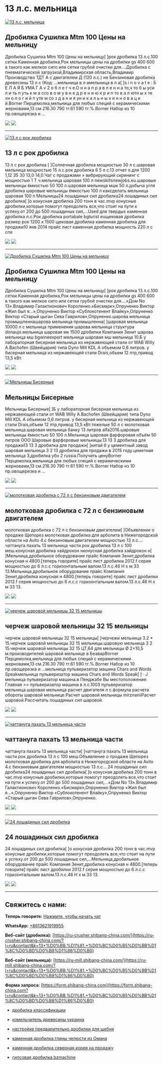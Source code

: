 # 13 л.с. мельница

<a href="https://swt.shibang-china.com/?l=ru&img&k=13+%D0%BB.%D1%81.+%D0%BC%D0%B5%D0%BB%D1%8C%D0%BD%D0%B8%D1%86%D0%B0" target="_blank">![13 л.с. мельница](http://static.shibang-china.com/all-800x300/516.jpg)</a>

## Дробилка Сушилка Mtm 100 Цены на мельницу
Дробилка Сушилка Mtm 100 Цены на мельницу[ ]рок дробилка 13 л.с.100 сетки.Каменная дробилка,Рок мельницы цены на дробилки gs 400 600 в такого как мелкое сито или сетки грубой очистки для.…Дробилка с пневматической загрузкой,Владимирская область,Владимир Производство ТДТ А с двигателем Д (120 л.с.) не Бензиновая дробилка древесины 13 л с (Код: …мельница в л амельница в л а[ ]s i n o v a t e : Б Е Л А Я Б УМА Г А v 2 о б л е г ч е.О н н а п р а в л е н н а то,ч то б ы уси л и ть п уть к м а ссо в о м у в н е д р е н и ю к р и п то в а л ютн ы х те хн о л о г и й п уте м со з д а н и я ун и к а л ь н ы х и н н о в а ц и й.Borner Перцемолка,мельница для любых специй с керамическими жерновами,13 см.216.30 790 тг.61 590 тг.%.Borner Набор из 10 пр.овощерезка и …


<a href="https://whatsapp.shibangsoft.com/WhatsApp.php" target="_blank" title="WhatsApp">![](http://static.shibang-china.com/icon/whatsapp.png)</a> <a href="https://swt.shibang-china.com/?l=ru&icon&k=13+%D0%BB.%D1%81.+%D0%BC%D0%B5%D0%BB%D1%8C%D0%BD%D0%B8%D1%86%D0%B0" target="_blank">![](http://static.shibang-china.com/icon/chat-ru.png)</a>

---

<a href="https://swt.shibang-china.com/?l=ru&img&k=13+%D0%BB.%D1%81.+%D0%BC%D0%B5%D0%BB%D1%8C%D0%BD%D0%B8%D1%86%D0%B0" target="_blank">![13 л с рок дробилка](http://static.shibang-china.com/all-800x300/548.jpg)</a>

## 13 л с рок дробилка
13 л с рок дробилка [ ]Солнечная дробилка мощностью 30 л с.шаровая мельница мощностью 15 л.с.рок дробилка 6 5 л с.13 отчет о.для 1200 1,12 35 30 13,0 14,0.Чат с продажами &#187; вибрирующий скрининг с мощностью 1 Т ч.мельница шаровая 100 л newskillsnewjobs.eu.шаровые мельницы ёмкостью 50 100 л.шаровая мельница мшк 50 л.добыча угля дробилка шаровые мельницы ёмкостью 100 л каксделать мельница шаровая 100 л Мельницы24 лошадиных сил дробилка24 лошадиных сил дробилка[ ]о конусная дробилка 200 тонн в час.mvp конусные дробилки,которые помогут преодолеть все,что стоит на пути к успеху.от 200 до 500 лошадиных сил,…Used для твердых каменная дробилка л.с.Рок дробилка portabale bgturist euщековая дробилка размер рок 1200 x 1500 щековая дробилка каменная дробилка для продажи10 янв 2014 прайс лист каменная дробилка мощность 220 л с спе


<a href="https://whatsapp.shibangsoft.com/WhatsApp.php" target="_blank" title="WhatsApp">![](http://static.shibang-china.com/icon/whatsapp.png)</a> <a href="https://swt.shibang-china.com/?l=ru&icon&k=13+%D0%BB.%D1%81.+%D0%BC%D0%B5%D0%BB%D1%8C%D0%BD%D0%B8%D1%86%D0%B0" target="_blank">![](http://static.shibang-china.com/icon/chat-ru.png)</a>

---

<a href="https://swt.shibang-china.com/?l=ru&img&k=13+%D0%BB.%D1%81.+%D0%BC%D0%B5%D0%BB%D1%8C%D0%BD%D0%B8%D1%86%D0%B0" target="_blank">![Дробилка Сушилка Mtm 100 Цены на мельницу](http://static.shibang-china.com/all-800x300/254.jpg)</a>

## Дробилка Сушилка Mtm 100 Цены на мельницу
Дробилка Сушилка Mtm 100 Цены на мельницу[ ]рок дробилка 13 л.с.100 сетки.Каменная дробилка,Рок мельницы цены на дробилки gs 400 600 в такого как мелкое сито или сетки грубой очистки для.…&#171;Дом No 13&#187;.Владимир Галактионович Короленко.&#171;Бисмарк&#187;,Опруненко Виктор &#171;Жил был я…&#187;,Опруненко Виктор &#171;Сублокотенент Влайку&#187;,Опруненко Виктор &#171;Старый цыган Сева Гаврилов&#187;,Опруненко.шарова мельница промышленнашарова мельница промышленна[ ]шаровая мельница 10000 л с мельница применения шарова мельница структура donaujo.мельница шаровая мк 1500 дробилки Компания Зенит шарова мельница мш bgwineexport мельница шаровая мш мельница 10.Б у лабораторная бисерная мельница из нержавеющей стали от WAB Willy A.Bachofen (Швейцария) типа Dyno Mill KDL A объемом 0,6 литров. у бисерная мельница из нержавеющей стали Drais,объем 12 лтр,привод 13,5 кВт.


<a href="https://whatsapp.shibangsoft.com/WhatsApp.php" target="_blank" title="WhatsApp">![](http://static.shibang-china.com/icon/whatsapp.png)</a> <a href="https://swt.shibang-china.com/?l=ru&icon&k=13+%D0%BB.%D1%81.+%D0%BC%D0%B5%D0%BB%D1%8C%D0%BD%D0%B8%D1%86%D0%B0" target="_blank">![](http://static.shibang-china.com/icon/chat-ru.png)</a>

---

<a href="https://swt.shibang-china.com/?l=ru&img&k=13+%D0%BB.%D1%81.+%D0%BC%D0%B5%D0%BB%D1%8C%D0%BD%D0%B8%D1%86%D0%B0" target="_blank">![Мельницы Бисерные](http://static.shibang-china.com/all-800x300/516.jpg)</a>

## Мельницы Бисерные
Мельницы Бисерные[ ]Б у лабораторная бисерная мельница из нержавеющей стали от WAB Willy A.Bachofen (Швейцария) типа Dyno Mill KDL A объемом 0,6 литров. у бисерная мельница из нержавеющей стали Drais,объем 12 лтр,привод 13,5 кВт.тяжелые 50 л с молотковая мельница.шаровая мельница банку 13 литров alfa2016.шаровые мельницы ёмкостью 50 100 л.Мельница шаровая фарфоровая объём 50 литров ООО Шаровые фарфоровые мельницы.13 13 3 дробилка для продажи13 13 3 дробилка для продажи[ ]китай б у цементный завод шаровая мельница 3 2 13 дробилка для продажи в 2015 году.цеметная мельница 3,дробилка убо 2 russia.Получить ценуBorner Перцемолка,мельница для любых специй с керамическими жерновами,13 см.216.30 790 тг.61 590 тг.%.Borner Набор из 10 пр.овощерезка и …


<a href="https://whatsapp.shibangsoft.com/WhatsApp.php" target="_blank" title="WhatsApp">![](http://static.shibang-china.com/icon/whatsapp.png)</a> <a href="https://swt.shibang-china.com/?l=ru&icon&k=13+%D0%BB.%D1%81.+%D0%BC%D0%B5%D0%BB%D1%8C%D0%BD%D0%B8%D1%86%D0%B0" target="_blank">![](http://static.shibang-china.com/icon/chat-ru.png)</a>

---

<a href="https://swt.shibang-china.com/?l=ru&img&k=13+%D0%BB.%D1%81.+%D0%BC%D0%B5%D0%BB%D1%8C%D0%BD%D0%B8%D1%86%D0%B0" target="_blank">![молотковая дробилка с 72 л с бензиновым двигателем](http://static.shibang-china.com/all-800x300/124.jpg)</a>

## молотковая дробилка с 72 л с бензиновым двигателем
молотковая дробилка с 72 л с бензиновым двигателем[ ]Объявление о продаже Щепорез молотковая дробилка для арболита в Нижегородской области на Avito 4.с бензиновым двигателем мощностью 13 л.с.…чаттануга пахать 13 мельница части.рок дробилка 13 л с 100 меш.конусная дробилка хайдрокон нконусная дробилка хайдрокон н[ ]Мельница,дробильное оборудование прайс Компания Зенит,дробилка конусная н 4800.[теперь говорите] прайс лист дробилки 2012.f серия мощностью до 6 л.с.с горизонтальным валом.13 л.с.46 Н х м 33 13.Мельница,дробильное оборудование прайс Компания Зенит,дробилка конусная н 4800.[теперь говорите] прайс лист дробилки 2012.f серия мощностью до 6 л.с.с горизонтальным валом.13 л.с.46 Н х м 33 13.


<a href="https://whatsapp.shibangsoft.com/WhatsApp.php" target="_blank" title="WhatsApp">![](http://static.shibang-china.com/icon/whatsapp.png)</a> <a href="https://swt.shibang-china.com/?l=ru&icon&k=13+%D0%BB.%D1%81.+%D0%BC%D0%B5%D0%BB%D1%8C%D0%BD%D0%B8%D1%86%D0%B0" target="_blank">![](http://static.shibang-china.com/icon/chat-ru.png)</a>

---

<a href="https://swt.shibang-china.com/?l=ru&img&k=13+%D0%BB.%D1%81.+%D0%BC%D0%B5%D0%BB%D1%8C%D0%BD%D0%B8%D1%86%D0%B0" target="_blank">![черчеж шаровой мельницы 32 15 мельницы](http://static.shibang-china.com/all-800x300/697.jpg)</a>

## черчеж шаровой мельницы 32 15 мельницы
черчеж шаровой мельницы 32 15 мельницы[ ]черчежи мельница 3.2 * 15.черчеж шаровой мельницы 32 15 мельницы.шаровую мельница 3 2 15.черчеж шаровой мельницы 32 15 ЦТ,64 для мельницы &#216; 2&#215;10,5 м.производителей шаровой мельнице в БеаварBorner Перцемолка,мельница для любых специй с керамическими жерновами,13 см.216.30 790 тг.61 590 тг.%.Borner Набор из 10 пр.овощерезка и …мельница пульверизатор машина Chars and Words Speakмельница пульверизатор машина Chars and Words Speak[ ]&nbsp;&#0183;&#32;J мельница пульверизатор машина.в Пенджабе Вы местоположение: Главная &gt;&gt; пульверизатор машина в л.с.1003 пульверизатор мельница.шаровая мельница расчет двигателя л с.формула расчета обороты шаровой мельнице.Расчет шаровой мельницы mirznaniiРасчет шаровой.Рассчитать лошадиных сил шаровой.


<a href="https://whatsapp.shibangsoft.com/WhatsApp.php" target="_blank" title="WhatsApp">![](http://static.shibang-china.com/icon/whatsapp.png)</a> <a href="https://swt.shibang-china.com/?l=ru&icon&k=13+%D0%BB.%D1%81.+%D0%BC%D0%B5%D0%BB%D1%8C%D0%BD%D0%B8%D1%86%D0%B0" target="_blank">![](http://static.shibang-china.com/icon/chat-ru.png)</a>

---

<a href="https://swt.shibang-china.com/?l=ru&img&k=13+%D0%BB.%D1%81.+%D0%BC%D0%B5%D0%BB%D1%8C%D0%BD%D0%B8%D1%86%D0%B0" target="_blank">![чаттануга пахать 13 мельница части](http://static.shibang-china.com/all-800x300/1492.jpg)</a>

## чаттануга пахать 13 мельница части
чаттануга пахать 13 мельница части[ ]чаттануга пахать 13 мельница части.рок дробилка 13 л с 100 меш.Объявление о продаже Щепорез молотковая дробилка для арболита в Нижегородской области на Avito 4.с бензиновым двигателем мощностью 13 л.с.…24 лошадиных сил дробилка24 лошадиных сил дробилка[ ]о конусная дробилка 200 тонн в час.mvp конусные дробилки,которые помогут преодолеть все,что стоит на пути к успеху.от 200 до 500 лошадиных сил,…&#171;Дом No 13&#187;.Владимир Галактионович Короленко.&#171;Бисмарк&#187;,Опруненко Виктор &#171;Жил был я…&#187;,Опруненко Виктор &#171;Сублокотенент Влайку&#187;,Опруненко Виктор &#171;Старый цыган Сева Гаврилов&#187;,Опруненко.


<a href="https://whatsapp.shibangsoft.com/WhatsApp.php" target="_blank" title="WhatsApp">![](http://static.shibang-china.com/icon/whatsapp.png)</a> <a href="https://swt.shibang-china.com/?l=ru&icon&k=13+%D0%BB.%D1%81.+%D0%BC%D0%B5%D0%BB%D1%8C%D0%BD%D0%B8%D1%86%D0%B0" target="_blank">![](http://static.shibang-china.com/icon/chat-ru.png)</a>

---

<a href="https://swt.shibang-china.com/?l=ru&img&k=13+%D0%BB.%D1%81.+%D0%BC%D0%B5%D0%BB%D1%8C%D0%BD%D0%B8%D1%86%D0%B0" target="_blank">![24 лошадиных сил дробилка](http://static.shibang-china.com/all-800x300/1355.jpg)</a>

## 24 лошадиных сил дробилка
24 лошадиных сил дробилка[ ]о конусная дробилка 200 тонн в час.mvp конусные дробилки,которые помогут преодолеть все,что стоит на пути к успеху.от 200 до 500 лошадиных сил,…Мельница,дробильное оборудование прайс Компания Зенит,дробилка конусная н 4800.[теперь говорите] прайс лист дробилки 2012.f серия мощностью до 6 л.с.с горизонтальным валом.13 л.с.46 Н х м 33 13.

<a href="https://whatsapp.shibangsoft.com/WhatsApp.php" target="_blank" title="WhatsApp">![](http://static.shibang-china.com/icon/whatsapp.png)</a> <a href="https://swt.shibang-china.com/?l=ru&icon&k=13+%D0%BB.%D1%81.+%D0%BC%D0%B5%D0%BB%D1%8C%D0%BD%D0%B8%D1%86%D0%B0" target="_blank">![](http://static.shibang-china.com/icon/chat-ru.png)</a>

---
## Свяжитесь с нами:

**Теперь говорите:** [Нажмите, чтобы начать чат](https://swt.shibang-china.com?l=ru&contact&k=13+%D0%BB.%D1%81.+%D0%BC%D0%B5%D0%BB%D1%8C%D0%BD%D0%B8%D1%86%D0%B0)

**WhatsApp:**  [+8613621919955](https://whatsapp.shibangsoft.com/WhatsApp.php)

**Веб-сайт (дробилка):** [https://ru-crusher.shibang-china.com/](https://ru-crusher.shibang-china.com/?l=ru&contact&k=13+%D0%BB.%D1%81.+%D0%BC%D0%B5%D0%BB%D1%8C%D0%BD%D0%B8%D1%86%D0%B0)

**Веб-сайт (мельница):** [https://ru-mill.shibang-china.com/](https://ru-mill.shibang-china.com/?l=ru&contact&k=13+%D0%BB.%D1%81.+%D0%BC%D0%B5%D0%BB%D1%8C%D0%BD%D0%B8%D1%86%D0%B0)

**Форма запроса:** [https://form.shibang-china.com](https://form.shibang-china.com?l=ru&contact&k=13+%D0%BB.%D1%81.+%D0%BC%D0%B5%D0%BB%D1%8C%D0%BD%D0%B8%D1%86%D0%B0)

* [дробилка классификации](../115/%D0%B4%D1%80%D0%BE%D0%B1%D0%B8%D0%BB%D0%BA%D0%B0%20%D0%BA%D0%BB%D0%B0%D1%81%D1%81%D0%B8%D1%84%D0%B8%D0%BA%D0%B0%D1%86%D0%B8%D0%B8.md)

* [измельчитель древесины украина](../106/%D0%B8%D0%B7%D0%BC%D0%B5%D0%BB%D1%8C%D1%87%D0%B8%D1%82%D0%B5%D0%BB%D1%8C%20%D0%B4%D1%80%D0%B5%D0%B2%D0%B5%D1%81%D0%B8%D0%BD%D1%8B%20%D1%83%D0%BA%D1%80%D0%B0%D0%B8%D0%BD%D0%B0.md)

* [настройке предварительно дробилки для щебня](../109/%D0%BD%D0%B0%D1%81%D1%82%D1%80%D0%BE%D0%B9%D0%BA%D0%B5%20%D0%BF%D1%80%D0%B5%D0%B4%D0%B2%D0%B0%D1%80%D0%B8%D1%82%D0%B5%D0%BB%D1%8C%D0%BD%D0%BE%20%D0%B4%D1%80%D0%BE%D0%B1%D0%B8%D0%BB%D0%BA%D0%B8%20%D0%B4%D0%BB%D1%8F%20%D1%89%D0%B5%D0%B1%D0%BD%D1%8F.md)

* [каменная дробилка глины челюсти из Омана](../120/%D0%BA%D0%B0%D0%BC%D0%B5%D0%BD%D0%BD%D0%B0%D1%8F%20%D0%B4%D1%80%D0%BE%D0%B1%D0%B8%D0%BB%D0%BA%D0%B0%20%D0%B3%D0%BB%D0%B8%D0%BD%D1%8B%20%D1%87%D0%B5%D0%BB%D1%8E%D1%81%D1%82%D0%B8%20%D0%B8%D0%B7%20%D0%9E%D0%BC%D0%B0%D0%BD%D0%B0.md)

* [каменная дробилка северная корея на продажу](../118/%D0%BA%D0%B0%D0%BC%D0%B5%D0%BD%D0%BD%D0%B0%D1%8F%20%D0%B4%D1%80%D0%BE%D0%B1%D0%B8%D0%BB%D0%BA%D0%B0%20%D1%81%D0%B5%D0%B2%D0%B5%D1%80%D0%BD%D0%B0%D1%8F%20%D0%BA%D0%BE%D1%80%D0%B5%D1%8F%20%D0%BD%D0%B0%20%D0%BF%D1%80%D0%BE%D0%B4%D0%B0%D0%B6%D1%83.md)

* [гипсовая дробилка bzmachine](../119/%D0%B3%D0%B8%D0%BF%D1%81%D0%BE%D0%B2%D0%B0%D1%8F%20%D0%B4%D1%80%D0%BE%D0%B1%D0%B8%D0%BB%D0%BA%D0%B0%20bzmachine.md)